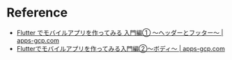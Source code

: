 # Reference
* [Flutter でモバイルアプリを作ってみる 入門編① 〜ヘッダーとフッター〜 \| apps\-gcp\.com](https://www.apps-gcp.com/introduction-of-flutter-about-header-and-footer/)
* [Flutterでモバイルアプリを作ってみる入門編②〜ボディ〜 \| apps\-gcp\.com](https://www.apps-gcp.com/flutter-body/)
